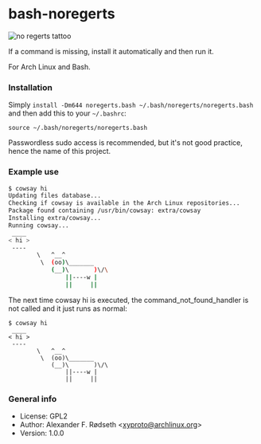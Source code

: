 # bash-noregerts

<img alt="no regerts tattoo" src="https://www.drduplechain.com/content/uploads/2019/07/no-regerts-tattoo-1.jpg.webp">

If a command is missing, install it automatically and then run it.

For Arch Linux and Bash.

### Installation

Simply `install -Dm644 noregerts.bash ~/.bash/noregerts/noregerts.bash` and then add this to your `~/.bashrc`:

    source ~/.bash/noregerts/noregerts.bash

Passwordless sudo access is recommended, but it's not good practice, hence the name of this project.

### Example use

```sh
$ cowsay hi
Updating files database...
Checking if cowsay is available in the Arch Linux repositories...
Package found containing /usr/bin/cowsay: extra/cowsay
Installing extra/cowsay...
Running cowsay...
 ____
< hi >
 ----
        \   ^__^
         \  (oo)\_______
            (__)\       )\/\
                ||----w |
                ||     ||
```

The next time cowsay hi is executed, the command_not_found_handler is not called and it just runs as normal:

```
$ cowsay hi
 ____
< hi >
 ----
        \   ^__^
         \  (oo)\_______
            (__)\       )\/\
                ||----w |
                ||     ||
```

### General info

* License: GPL2
* Author: Alexander F. Rødseth &lt;xyproto@archlinux.org&gt;
* Version: 1.0.0
